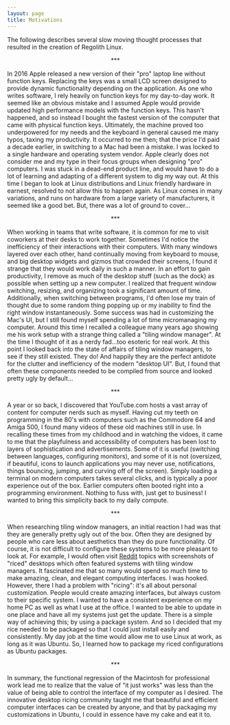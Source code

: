 ```yaml
---
layout: page
title: Motivations
---
```


The following describes several slow moving thought processes that resulted in the creation of Regolith Linux.

<p align="center"> *** </p>


In 2016 Apple released a new version of their "pro" laptop line without function keys.  Replacing the keys was a small LCD screen designed to provide dynamic functionality depending on the application.  As one who writes software, I rely heavily on function keys for my day-to-day work.  It seemed like an obvious mistake and I assumed Apple would provide updated high performance models with the function keys.  This hasn't happened, and so instead I bought the fastest version of the computer that came with physical function keys.  Ultimately, the machine proved too underpowered for my needs and the keyboard in general caused me many typos, taxing my productivity.  It occurred to me then; that the price I'd paid a decade earlier, in switching to a Mac had been a mistake.  I was locked to a single hardware and operating system vendor.  Apple clearly does not consider me and my type in their focus groups when designing "pro" computers.  I was stuck in a dead-end product line, and would have to do a lot of learning and adapting of a different system to dig my way out.  At this time I began to look at Linux distributions and Linux friendly hardware in earnest, resolved to not allow this to happen again.  As Linux comes in many variations, and runs on hardware from a large variety of manufacturers, it seemed like a good bet.  But, there was a lot of ground to cover...

<p align="center"> *** </p>

When working in teams that write software, it is common for me to visit coworkers at their desks to work together. Sometimes I'd notice the inefficiency of their interactions with their computers. With many windows layered over each other, hand continually moving from keyboard to mouse, and big desktop widgets and gizmos that crowded their screens, I found it strange that they would work daily in such a manner.  In an effort to gain productivity, I remove as much of the desktop stuff (such as the dock) as possible when setting up a new computer.  I realized that frequent window switching, resizing, and organizing took a significant amount of time.  Additionally, when switching between programs, I'd often lose my train of thought due to some random thing popping up or my inability to find the right window instantaneously.  Some success was had in customizing the Mac's UI, but I still found myself spending a lot of time micromanaging my computer.  Around this time I recalled a colleague many years ago showing me his work setup with a strange thing called a "tiling window manager".  At the time I thought of it as a nerdy fad...too esoteric for real work.  At this point I looked back into the state of affairs of tiling window managers, to see if they still existed.  They do!  And happily they are the perfect antidote for the clutter and inefficiency of the modern "desktop UI".  But, I found that often these components needed to be compiled from source and looked pretty ugly by default...  

<p align="center"> *** </p>

A year or so back, I discovered that YouTube.com hosts a vast array of content for computer nerds such as myself.  Having cut my teeth on programming in the 80's with computers such as the Commodore 64 and Amiga 500, I found many videos of these old machines still in use.  In recalling these times from my childhood and in watching the vidoes, it came to me that the playfulness and accessibility of computers has been lost to layers of sophistication and advertisements.  Some of it is useful (switching between languages, configuring monitors), and some of it is not (oversized, if beautiful, icons to launch applications you may never use, notifications, things bouncing, jumping, and curving off of the screen).  Simply loading a terminal on modern computers takes several clicks, and is typically a poor experience out of the box.  Earlier computers often booted right into a programming environment.  Nothing to fuss with, just get to business!  I wanted to bring this simplicity back to my daily compute.

<p align="center"> *** </p>

When researching tiling window managers, an initial reaction I had was that they are generally pretty ugly out of the box. Often they are designed by people who care less about aesthetics than they do pure functionality.  Of course, it is not difficult to configure these systems to be more pleasant to look at.  For example, I would often visit [Reddit](https://www.reddit.com/r/unixporn/) topics with screenshots of "riced" desktops which often featured systems with tiling window managers.  It fascinated me that so many would spend so much time to make amazing, clean, and elegant computing interfaces.  I was hooked.  However, there I had a problem with "ricing": it's all about personal customization.  People would create amazing interfaces, but always custom to their specific system.  I wanted to have a consistent experience on my home PC as well as what I use at the office.  I wanted to be able to update in one place and have all my systems just get the update.  There is a simple way of achieving this; by using a package system.  And so I decided that my rice needed to be packaged so that I could just install easily and consistently.  My day job at the time would allow me to use Linux at work, as long as it was Ubuntu.  So, I learned how to package my riced configurations as Ubuntu packages.    

<p align="center"> *** </p>

In summary, the functional regression of the Macintosh for professional work lead me to realize that the value of "it just works" was less than the value of being able to control the interface of my computer as I desired.  The innovative desktop ricing community taught me that beautiful and efficient computer interfaces can be created by anyone, and that by packaging my customizations in Ubuntu, I could in essence have my cake and eat it to.
